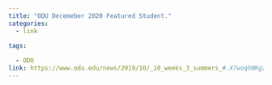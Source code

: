 ```yaml
---
title: "ODU Decemeber 2020 Featured Student."
categories:
  - link
  
tags:

  - ODU
link: https://www.odu.edu/news/2019/10/_10_weeks_3_summers_#.X7woqhNKgzY
---
```

